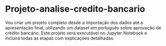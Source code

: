 # Projeto-analise-credito-bancario
Vou criar um projeto completo desde a importação dos dados até a apresentação final, utilizando um dataset em português sobre aprovação de crédito bancário. Este projeto será executável no Jupyter Notebook e incluirá todas as etapas com explicações detalhadas.
